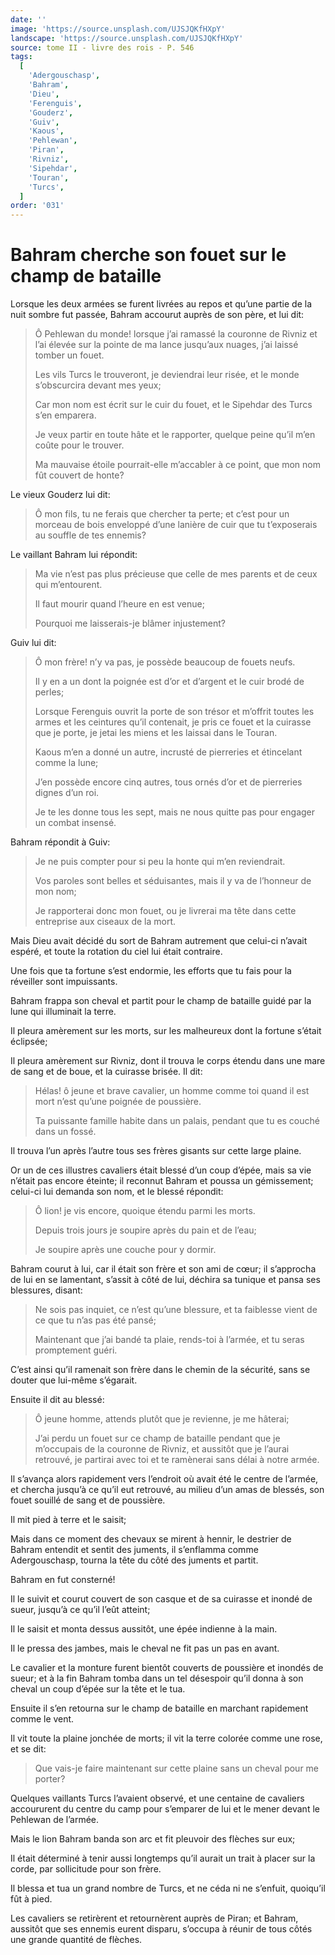 ```yaml
---
date: ''
image: 'https://source.unsplash.com/UJSJQKfHXpY'
landscape: 'https://source.unsplash.com/UJSJQKfHXpY'
source: tome II - livre des rois - P. 546
tags:
  [
    'Adergouschasp',
    'Bahram',
    'Dieu',
    'Ferenguis',
    'Gouderz',
    'Guiv',
    'Kaous',
    'Pehlewan',
    'Piran',
    'Rivniz',
    'Sipehdar',
    'Touran',
    'Turcs',
  ]
order: '031'
---
```


# Bahram cherche son fouet sur le champ de bataille

Lorsque les deux armées se furent livrées au repos et qu’une partie de la nuit sombre fut passée, Bahram accourut auprès de son père, et lui dit:

> Ô Pehlewan du monde! lorsque j’ai ramassé la couronne de Rivniz et l’ai élevée sur la pointe de ma lance jusqu’aux nuages, j’ai laissé tomber un fouet.
>
> Les vils Turcs le trouveront, je deviendrai leur risée, et le monde s’obscurcira devant mes yeux;
>
> Car mon nom est écrit sur le cuir du fouet, et le Sipehdar des Turcs s’en emparera.
>
> Je veux partir en toute hâte et le rapporter, quelque peine qu’il m’en coûte pour le trouver.
>
> Ma mauvaise étoile pourrait-elle m’accabler à ce point, que mon nom fût couvert de honte?

Le vieux Gouderz lui dit:

> Ô mon fils, tu ne ferais que chercher ta perte; et c’est pour un morceau de bois enveloppé d’une lanière de cuir que tu t’exposerais au souffle de tes ennemis?

Le vaillant Bahram lui répondit:

> Ma vie n’est pas plus précieuse que celle de mes parents et de ceux qui m’entourent.
>
> Il faut mourir quand l’heure en est venue;
>
> Pourquoi me laisserais-je blâmer injustement?

Guiv lui dit:

> Ô mon frère! n’y va pas, je possède beaucoup de fouets neufs.
>
> Il y en a un dont la poignée est d’or et d’argent et le cuir brodé de perles;
>
> Lorsque Ferenguis ouvrit la porte de son trésor et m’offrit toutes les armes et les ceintures qu’il contenait, je pris ce fouet et la cuirasse que je porte, je jetai les miens et les laissai dans le Touran.
>
> Kaous m’en a donné un autre, incrusté de pierreries et étincelant comme la lune;
>
> J’en possède encore cinq autres, tous ornés d’or et de pierreries dignes d’un roi.
>
> Je te les donne tous les sept, mais ne nous quitte pas pour engager un combat insensé.

Bahram répondit à Guiv:

> Je ne puis compter pour si peu la honte qui m’en reviendrait.
>
> Vos paroles sont belles et séduisantes, mais il y va de l’honneur de mon nom;
>
> Je rapporterai donc mon fouet, ou je livrerai ma tête dans cette entreprise aux ciseaux de la mort.

Mais Dieu avait décidé du sort de Bahram autrement que celui-ci n’avait espéré, et toute la rotation du ciel lui était contraire.

Une fois que ta fortune s’est endormie, les efforts que tu fais pour la réveiller sont impuissants.

Bahram frappa son cheval et partit pour le champ de bataille guidé par la lune qui illuminait la terre.

Il pleura amèrement sur les morts, sur les malheureux dont la fortune s’était éclipsée;

Il pleura amèrement sur Rivniz, dont il trouva le corps étendu dans une mare de sang et de boue, et la cuirasse brisée. Il dit:

> Hélas! ô jeune et brave cavalier, un homme comme toi quand il est mort n’est qu’une poignée de poussière.
>
> Ta puissante famille habite dans un palais, pendant que tu es couché dans un fossé.

Il trouva l’un après l’autre tous ses frères gisants sur cette large plaine.

Or un de ces illustres cavaliers était blessé d’un coup d’épée, mais sa vie n’était pas encore éteinte; il reconnut Bahram et poussa un gémissement; celui-ci lui demanda son nom, et le blessé répondit:

> Ô lion! je vis encore, quoique étendu parmi les morts.
>
> Depuis trois jours je soupire après du pain et de l’eau;
>
> Je soupire après une couche pour y dormir.

Bahram courut à lui, car il était son frère et son ami de cœur; il s’approcha de lui en se lamentant, s’assit à côté de lui, déchira sa tunique et pansa ses blessures, disant:

> Ne sois pas inquiet, ce n’est qu’une blessure, et ta faiblesse vient de ce que tu n’as pas été pansé;
>
> Maintenant que j’ai bandé ta plaie, rends-toi à l’armée, et tu seras promptement guéri.

C’est ainsi qu’il ramenait son frère dans le chemin de la sécurité, sans se douter que lui-même s’égarait.

Ensuite il dit au blessé:

> Ô jeune homme, attends plutôt que je revienne, je me hâterai;
>
> J’ai perdu un fouet sur ce champ de bataille pendant que je m’occupais de la couronne de Rivniz, et aussitôt que je l’aurai retrouvé, je partirai avec toi et te ramènerai sans délai à notre armée.

Il s’avança alors rapidement vers l’endroit où avait été le centre de l’armée, et chercha jusqu’à ce qu’il eut retrouvé, au milieu d’un amas de blessés, son fouet souillé de sang et de poussière.

Il mit pied à terre et le saisit;

Mais dans ce moment des chevaux se mirent à hennir, le destrier de Bahram entendit et sentit des juments, il s’enflamma comme Adergouschasp, tourna la tête du côté des juments et partit.

Bahram en fut consterné!

Il le suivit et courut couvert de son casque et de sa cuirasse et inondé de sueur, jusqu’à ce qu’il l’eût atteint;

Il le saisit et monta dessus aussitôt, une épée indienne à la main.

Il le pressa des jambes, mais le cheval ne fit pas un pas en avant.

Le cavalier et la monture furent bientôt couverts de poussière et inondés de sueur; et à la fin Bahram tomba dans un tel désespoir qu’il donna à son cheval un coup d’épée sur la tête et le tua.

Ensuite il s’en retourna sur le champ de bataille en marchant rapidement comme le vent.

Il vit toute la plaine jonchée de morts; il vit la terre colorée comme une rose, et se dit:

> Que vais-je faire maintenant sur cette plaine sans un cheval pour me porter?

Quelques vaillants Turcs l’avaient observé, et une centaine de cavaliers accoururent du centre du camp pour s’emparer de lui et le mener devant le Pehlewan de l’armée.

Mais le lion Bahram banda son arc et fit pleuvoir des flèches sur eux;

Il était déterminé à tenir aussi longtemps qu’il aurait un trait à placer sur la corde, par sollicitude pour son frère.

Il blessa et tua un grand nombre de Turcs, et ne céda ni ne s’enfuit, quoiqu’il fût à pied.

Les cavaliers se retirèrent et retournèrent auprès de Piran; et Bahram, aussitôt que ses ennemis eurent disparu, s’occupa à réunir de tous côtés une grande quantité de flèches.
